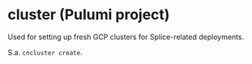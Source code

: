 # cluster (Pulumi project)

Used for setting up fresh GCP clusters for Splice-related deployments.

S.a. `cncluster create`.
